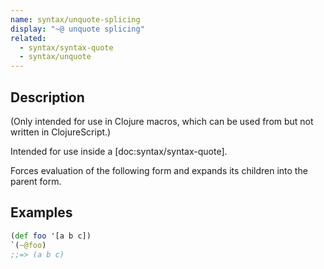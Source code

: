 ```yaml
---
name: syntax/unquote-splicing
display: "~@ unquote splicing"
related:
  - syntax/syntax-quote
  - syntax/unquote
---
```


## Description

(Only intended for use in Clojure macros, which can be used from but not
written in ClojureScript.)

Intended for use inside a [doc:syntax/syntax-quote].

Forces evaluation of the following form and expands its children into the
parent form.


## Examples

```clj
(def foo '[a b c])
`(~@foo)
;;=> (a b c)
```